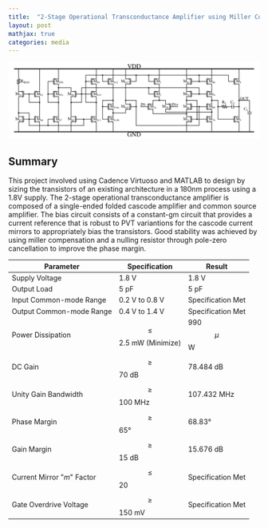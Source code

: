 ```yaml
---
title:  "2-Stage Operational Transconductance Amplifier using Miller Compensation"
layout: post
mathjax: true
categories: media
---
```


![2-Stage Architecture](/assets/images/2stageampsch.png)

## Summary

This project involved using Cadence Virtuoso and MATLAB to design by sizing the transistors of an existing architecture in a 180nm process using a 1.8V supply. The 2-stage operational transconductance amplifier is composed of a single-ended folded cascode amplifier and common source amplifier. The bias circuit consists of a constant-gm circuit that provides a current reference that is robust to PVT variantions for the cascode current mirrors to appropriately bias the transistors. Good stability was achieved by using miller compensation and a nulling resistor through pole-zero cancellation to improve the phase margin. 



| Parameter                  | Specification             | Result                     | 
|----------------------------|---------------------------|----------------------------|
| Supply Voltage             | 1.8 V                     | 1.8 V                      |
| Output Load                | 5 pF                      | 5 pF                       |
| Input Common-mode Range    | 0.2 V to 0.8 V            | Specification Met          |
| Output Common-mode Range   | 0.4 V to 1.4 V            | Specification Met          |
| Power Dissipation          | $$\le$$ 2.5 mW (Minimize) | 990 $$\mu$$W               |
| DC Gain                    | $$\ge$$ 70 dB             | 78.484 dB                  |
| Unity Gain Bandwidth       | $$\ge$$ 100 MHz           | 107.432 MHz                |
| Phase Margin               | $$\ge$$ 65°               | 68.83°                     |
| Gain Margin                | $$\ge$$ 15 dB             | 15.676 dB                  |
| Current Mirror "_m_" Factor| $$\le$$ 20                | Specification Met          |
| Gate Overdrive Voltage     | $$\ge$$ 150 mV            | Specification Met          |






